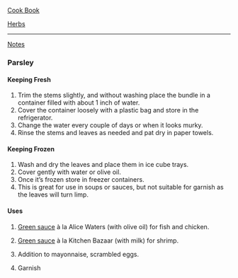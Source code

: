 [Cook Book](https://github.com/vmsmith/CookBook/blob/master/README.md)  

[Herbs](https://github.com/vmsmith/CookBook/blob/master/herbs_fresh.md)  

-----  

[Notes](https://github.com/vmsmith/CookBook/blob/master/notes.md)  

### Parsley  

#### Keeping Fresh  

1. Trim the stems slightly, and without washing place the bundle in a container filled with about 1 inch of water.  
2. Cover the container loosely with a plastic bag and store in the refrigerator.  
3. Change the water every couple of days or when it looks murky.  
4. Rinse the stems and leaves as needed and pat dry in paper towels.

#### Keeping Frozen  

1. Wash and dry the leaves and place them in ice cube trays.  
2. Cover gently with water or olive oil.  
3. Once it’s frozen store in freezer containers.  
4. This is great for use in soups or sauces, but not suitable for garnish as the leaves will turn limp.  

#### Uses  

1. [Green sauce](https://github.com/vmsmith/CookBook/blob/master/sauce_green_oliveoil.md) à la Alice Waters (with olive oil) for fish and chicken.  

2. [Green sauce](https://github.com/vmsmith/CookBook/blob/master/sauce_green_milk.md) à la Kitchen Bazaar (with milk) for shrimp.

3. Addition to mayonnaise, scrambled eggs.

4. Garnish

